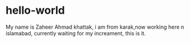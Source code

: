 # hello-world
My name is Zaheer Ahmad khattak, i am from karak,now working here n islamabad, currently waiting for my increament, this is it.
